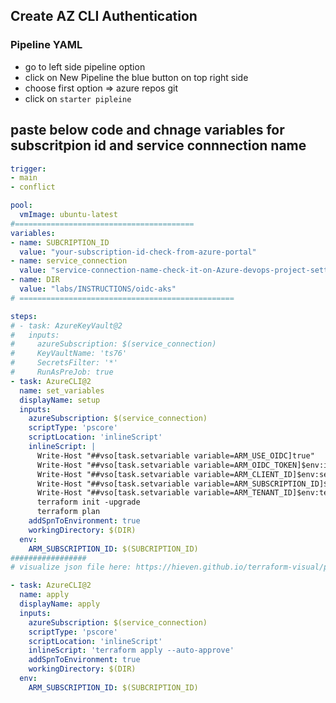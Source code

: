 ## Create AZ CLI Authentication

### Pipeline YAML
- go to left side pipeline option
- click on New Pipeline the blue button on top right side
- choose first option => azure repos git
- click on `starter pipleine`

## paste below code and chnage variables for subscritpion id and service connnection name

```yml
trigger:
- main
- conflict

pool:
  vmImage: ubuntu-latest
#========================================
variables:
- name: SUBCRIPTION_ID
  value: "your-subscription-id-check-from-azure-portal"
- name: service_connection
  value: "service-connection-name-check-it-on-Azure-devops-project-settings"
- name: DIR
  value: "labs/INSTRUCTIONS/oidc-aks"
# ================================================

steps:
# - task: AzureKeyVault@2
#   inputs:
#     azureSubscription: $(service_connection)
#     KeyVaultName: 'ts76'
#     SecretsFilter: '*'
#     RunAsPreJob: true
- task: AzureCLI@2
  name: set_variables
  displayName: setup 
  inputs:
    azureSubscription: $(service_connection)
    scriptType: 'pscore'
    scriptLocation: 'inlineScript'
    inlineScript: |
      Write-Host "##vso[task.setvariable variable=ARM_USE_OIDC]true"
      Write-Host "##vso[task.setvariable variable=ARM_OIDC_TOKEN]$env:idToken"
      Write-Host "##vso[task.setvariable variable=ARM_CLIENT_ID]$env:servicePrincipalId"
      Write-Host "##vso[task.setvariable variable=ARM_SUBSCRIPTION_ID]$(az account show --query id -o tsv)"
      Write-Host "##vso[task.setvariable variable=ARM_TENANT_ID]$env:tenantId"
      terraform init -upgrade
      terraform plan    
    addSpnToEnvironment: true
    workingDirectory: $(DIR)
  env:
    ARM_SUBSCRIPTION_ID: $(SUBCRIPTION_ID)
#################
# visualize json file here: https://hieven.github.io/terraform-visual/plan-details

- task: AzureCLI@2
  name: apply
  displayName: apply
  inputs:
    azureSubscription: $(service_connection)
    scriptType: 'pscore'
    scriptLocation: 'inlineScript'
    inlineScript: 'terraform apply --auto-approve'
    addSpnToEnvironment: true
    workingDirectory: $(DIR)
  env:
    ARM_SUBSCRIPTION_ID: $(SUBCRIPTION_ID)
```
